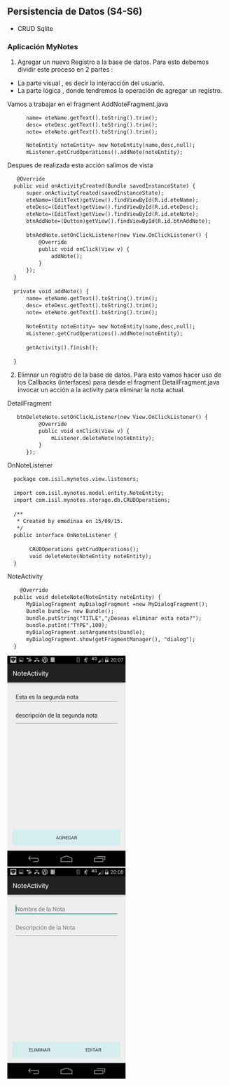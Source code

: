 ## Persistencia de Datos (S4-S6)

  - CRUD  Sqlite
  
### Aplicación MyNotes

1. Agregar un nuevo Registro a la base de datos. Para esto debemos dividir este proceso en 2 partes :
  - La parte visual , es decir la interacción del usuario.
  - La parte lógica , donde tendremos la operación de agregar un registro.
  
  Vamos a trabajar en el fragment AddNoteFragment.java
  
  ```
        name= eteName.getText().toString().trim();
        desc= eteDesc.getText().toString().trim();
        note= eteNote.getText().toString().trim();
  ```
  
  ```
        NoteEntity noteEntity= new NoteEntity(name,desc,null);
        mListener.getCrudOperations().addNote(noteEntity);
  ```
  Despues de realizada esta acción salimos de vista
  ```
     @Override
    public void onActivityCreated(Bundle savedInstanceState) {
        super.onActivityCreated(savedInstanceState);
        eteName=(EditText)getView().findViewById(R.id.eteName);
        eteDesc=(EditText)getView().findViewById(R.id.eteDesc);
        eteNote=(EditText)getView().findViewById(R.id.eteNote);
        btnAddNote=(Button)getView().findViewById(R.id.btnAddNote);

        btnAddNote.setOnClickListener(new View.OnClickListener() {
            @Override
            public void onClick(View v) {
                addNote();
            }
        });
    }

    private void addNote() {
        name= eteName.getText().toString().trim();
        desc= eteDesc.getText().toString().trim();
        note= eteNote.getText().toString().trim();

        NoteEntity noteEntity= new NoteEntity(name,desc,null);
        mListener.getCrudOperations().addNote(noteEntity);

        getActivity().finish();

    }
  ```
  
2. Elimnar un registro de la base de datos. Para esto vamos hacer uso de los Callbacks (interfaces) para desde el fragment DetailFragment.java invocar un acción a la activity para eliminar la nota actual.

  DetailFragment
  ```
     btnDeleteNote.setOnClickListener(new View.OnClickListener() {
            @Override
            public void onClick(View v) {
                mListener.deleteNote(noteEntity);
            }
        });
  ```
  OnNoteListener
  
  ```
    package com.isil.mynotes.view.listeners;

    import com.isil.mynotes.model.entity.NoteEntity;
    import com.isil.mynotes.storage.db.CRUDOperations;

    /**
     * Created by emedinaa on 15/09/15.
     */
    public interface OnNoteListener {

         CRUDOperations getCrudOperations();
         void deleteNote(NoteEntity noteEntity);
    }
  ```
  
  NoteActivity
  
  ```
      @Override
    public void deleteNote(NoteEntity noteEntity) {
        MyDialogFragment myDialogFragment =new MyDialogFragment();
        Bundle bundle= new Bundle();
        bundle.putString("TITLE","¿Deseas eliminar esta nota?");
        bundle.putInt("TYPE",100);
        myDialogFragment.setArguments(bundle);
        myDialogFragment.show(getFragmentManager(), "dialog");
    }
  ```
   
   <img src="https://github.com/ISILAndroid/am2_group2016_2/blob/Lesson5/Agregar2.png" height="480">
     
   <img src="https://github.com/ISILAndroid/am2_group2016_2/blob/Lesson5/Editar_Eliminar.png" height="480">
   


  
